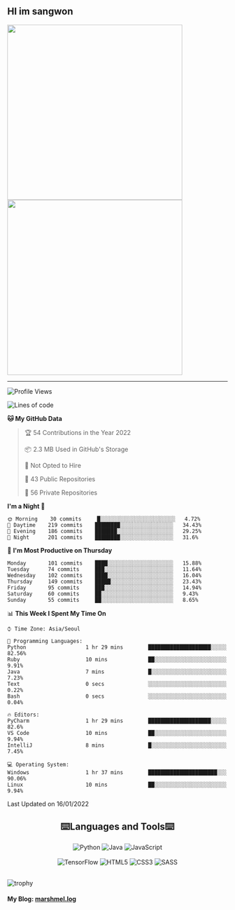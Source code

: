 ## HI im sangwon

<a href="#"> 
  <img src="https://github-readme-stats.vercel.app/api?username=s-wlii&theme=react&show_icons=true" width="400px">
</a>
<a href="#">
  <img src="https://github-readme-stats.vercel.app/api/top-langs/?username=s-wlii&theme=react&exclude_repo=Jagi,assignment&layout=compact" width="400px">
</a>
<hr>

<!--START_SECTION:waka-->
![Profile Views](http://img.shields.io/badge/Profile%20Views-71-blue)

![Lines of code](https://img.shields.io/badge/From%20Hello%20World%20I%27ve%20Written-331%20Thousand%20lines%20of%20code-blue)

**🐱 My GitHub Data** 

> 🏆 54 Contributions in the Year 2022
 > 
> 📦 2.3 MB Used in GitHub's Storage 
 > 
> 🚫 Not Opted to Hire
 > 
> 📜 43 Public Repositories 
 > 
> 🔑 56 Private Repositories  
 > 
**I'm a Night 🦉** 

```text
🌞 Morning    30 commits     █░░░░░░░░░░░░░░░░░░░░░░░░   4.72% 
🌆 Daytime    219 commits    ████████░░░░░░░░░░░░░░░░░   34.43% 
🌃 Evening    186 commits    ███████░░░░░░░░░░░░░░░░░░   29.25% 
🌙 Night      201 commits    ████████░░░░░░░░░░░░░░░░░   31.6%

```
📅 **I'm Most Productive on Thursday** 

```text
Monday       101 commits    ████░░░░░░░░░░░░░░░░░░░░░   15.88% 
Tuesday      74 commits     ███░░░░░░░░░░░░░░░░░░░░░░   11.64% 
Wednesday    102 commits    ████░░░░░░░░░░░░░░░░░░░░░   16.04% 
Thursday     149 commits    █████░░░░░░░░░░░░░░░░░░░░   23.43% 
Friday       95 commits     ███░░░░░░░░░░░░░░░░░░░░░░   14.94% 
Saturday     60 commits     ██░░░░░░░░░░░░░░░░░░░░░░░   9.43% 
Sunday       55 commits     ██░░░░░░░░░░░░░░░░░░░░░░░   8.65%

```


📊 **This Week I Spent My Time On** 

```text
⌚︎ Time Zone: Asia/Seoul

💬 Programming Languages: 
Python                   1 hr 29 mins        ████████████████████░░░░░   82.56% 
Ruby                     10 mins             ██░░░░░░░░░░░░░░░░░░░░░░░   9.91% 
Java                     7 mins              █░░░░░░░░░░░░░░░░░░░░░░░░   7.23% 
Text                     0 secs              ░░░░░░░░░░░░░░░░░░░░░░░░░   0.22% 
Bash                     0 secs              ░░░░░░░░░░░░░░░░░░░░░░░░░   0.04%

🔥 Editors: 
PyCharm                  1 hr 29 mins        ████████████████████░░░░░   82.6% 
VS Code                  10 mins             ██░░░░░░░░░░░░░░░░░░░░░░░   9.94% 
IntelliJ                 8 mins              █░░░░░░░░░░░░░░░░░░░░░░░░   7.45%

💻 Operating System: 
Windows                  1 hr 37 mins        ██████████████████████░░░   90.06% 
Linux                    10 mins             ██░░░░░░░░░░░░░░░░░░░░░░░   9.94%

```


 Last Updated on 16/01/2022
<!--END_SECTION:waka-->

<div align="center">
  <h2>⌨️Languages and Tools⌨️</h2>
  <div align=flex>
    <img alt="Python" src="https://img.shields.io/badge/python-%2314354C.svg?style=for-the-badge&logo=python&logoColor=white"/>
    <img alt="Java" src="https://img.shields.io/badge/java-%23ED8B00.svg?style=for-the-badge&logo=java&logoColor=white"/>
    <img alt="JavaScript" src="https://img.shields.io/badge/javascript-%23FFFF00.svg?style=for-the-badge&logo=javascript&logoColor=darkblue"/>
  </div>
  <br>
  <div>
    <img alt="TensorFlow" src="https://img.shields.io/badge/TensorFlow-%23FF6F00.svg?style=for-the-badge&logo=TensorFlow&logoColor=white" />
    <img alt="HTML5" src="https://img.shields.io/badge/html5-%23E34F26.svg?style=for-the-badge&logo=html5&logoColor=white"/>
    <img alt="CSS3" src="https://img.shields.io/badge/css3-%231572B6.svg?style=for-the-badge&logo=css3&logoColor=white"/>
    <img alt="SASS" src="https://img.shields.io/badge/SASS-hotpink.svg?style=for-the-badge&logo=SASS&logoColor=white"/>
  </div>
</div>
<br>

![trophy](https://github-profile-trophy.vercel.app/?username=s-wlii&column=7&margin-w=15&margin-h=15)

#### My Blog: [marshmel.log](https://s-wlii.github.io/)

<!--
**Marshmellowon/Marshmellowon** is a ✨ _special_ ✨ repository because its `README.md` (this file) appears on your GitHub profile.

Here are some ideas to get you started:

- 🔭 I’m currently working on ...
- 🌱 I’m currently learning ...
- 👯 I’m looking to collaborate on ...
- 🤔 I’m looking for help with ...
- 💬 Ask me about ...
- 📫 How to reach me: ...
- 😄 Pronouns: ...
- ⚡ Fun fact: ...
-->
